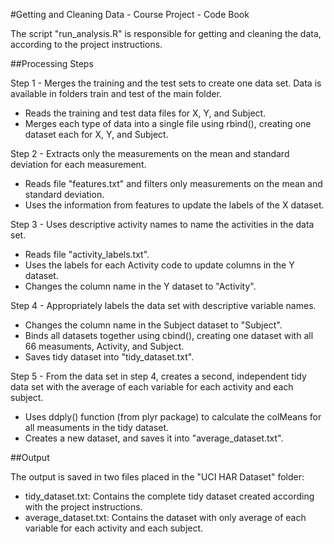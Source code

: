 #Getting and Cleaning Data - Course Project - Code Book

The script "run_analysis.R" is responsible for getting and cleaning the data, 
according to the project instructions.


##Processing Steps

Step 1 - Merges the training and the test sets to create one data set. Data is available in folders train and test of the main folder.
* Reads the training and test data files for X, Y, and Subject.
* Merges each type of data into a single file using rbind(), creating one dataset each for X, Y, and Subject.

Step 2 - Extracts only the measurements on the mean and standard deviation for each measurement. 
* Reads file "features.txt" and filters only measurements on the mean and standard deviation.
* Uses the information from features to update the labels of the X dataset.

Step 3 - Uses descriptive activity names to name the activities in the data set.
* Reads file "activity_labels.txt".
* Uses the labels for each Activity code to update columns in the Y dataset.
* Changes the column name in the Y dataset to "Activity".

Step 4 - Appropriately labels the data set with descriptive variable names. 
* Changes the column name in the Subject dataset to "Subject".
* Binds all datasets together using cbind(), creating one dataset with all 66 measuments, Activity, and Subject.
* Saves tidy dataset into "tidy_dataset.txt".

Step 5 - From the data set in step 4, creates a second, independent tidy data set with the average of each variable for each activity and each subject.
* Uses ddply() function (from plyr package) to calculate the colMeans for all measuments in the tidy dataset.
* Creates a new dataset, and saves it into "average_dataset.txt".


##Output

The output is saved in two files placed in the "UCI HAR Dataset" folder:
* tidy_dataset.txt: Contains the complete tidy dataset created according with the project instructions.
* average_dataset.txt: Contains the dataset with only average of each variable for each activity and each subject.
